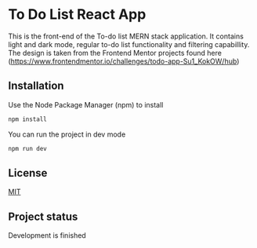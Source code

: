 # To Do List React App
This is the front-end of the To-do list MERN stack application. It contains light and dark mode, regular to-do list functionality and filtering capabillity.
The design is taken from the Frontend Mentor projects found here (https://www.frontendmentor.io/challenges/todo-app-Su1_KokOW/hub)

## Installation
Use the Node Package Manager (npm) to install

```bash
npm install
```

You can run the project in dev mode
```bash
npm run dev
```

## License
[MIT](https://choosealicense.com/licenses/mit/)

## Project status
Development is finished